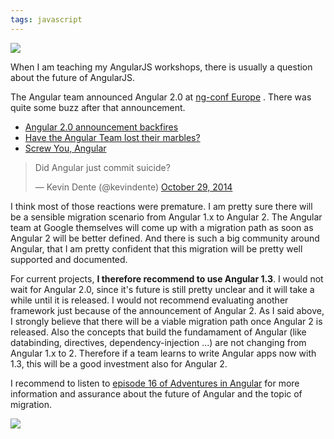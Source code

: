 ```yaml
---
tags: javascript
---
```

<img class="jb-main-img" property="og:image"  src="https://lh5.googleusercontent.com/-7ZrnuA3J2yM/VM4zcJI6FrI/AAAAAAAACEI/D9DZ68-om7A/s400/Angular2.png" />


When I am teaching my AngularJS workshops, there is usually a question about the future of AngularJS.

The Angular team announced Angular 2.0 at [ng-conf Europe](http://ngeurope.org/) . There was quite some buzz after that announcement.

- [Angular 2.0 announcement backfires](http://jaxenter.com/angular-2-0-announcement-backfires-112127.html)
- [Have the Angular Team lost their marbles?](http://blog.dantup.com/2014/10/have-the-angular-team-lost-their-marbles/)
- [Screw You, Angular](https://medium.com/@jeffwhelpley/screw-you-angular-62b3889fd678)
<blockquote class="twitter-tweet" lang="en"><p>Did Angular just commit suicide?</p>&mdash; Kevin Dente (@kevindente) <a href="https://twitter.com/kevindente/status/527500820603232257">October 29, 2014</a></blockquote>
<script async src="//platform.twitter.com/widgets.js" charset="utf-8"></script>

I think most of those reactions were premature. I am pretty sure there will be a sensible migration scenario from Angular 1.x to Angular 2. The Angular team at Google themselves will come up with a migration path as soon as Angular 2 will be better defined. And there is such a big community around Angular, that I am pretty confident that this migration will be pretty well supported and documented.

For current projects, **I therefore recommend to use Angular 1.3**. I would not wait for Angular 2.0, since it's future is still pretty unclear and it will take a while until it is released. I would not recommend evaluating another framework just because of the announcement of Angular 2. As I said above, I strongly believe that there will be a viable migration path once Angular 2 is released. Also the concepts that build the fundamament of Angular (like databinding, directives, dependency-injection ...) are not changing from Angular 1.x to 2. Therefore if a team learns to write Angular apps now with 1.3, this will be a good investment also for Angular 2.

I recommend to listen to [episode 16 of Adventures in Angular](http://devchat.tv/adventures-in-angular/016-aia-ng-1-3-and-2-0-with-brad-green-igor-minar-and-mi-ko-hevery) for more information and assurance about the future of Angular and the topic of migration.

<a href="http://devchat.tv/adventures-in-angular/016-aia-ng-1-3-and-2-0-with-brad-green-igor-minar-and-mi-ko-hevery">
<img class="jb-main-img" src="https://lh6.googleusercontent.com/-QAnxsKvDJUY/VNFRKtLKpcI/AAAAAAAACE4/4jQ_JEjJ6lg/s430/9PgAEAmkqFvglGUBQAAAAASUVORK5CYII%253D.png" /></a>
